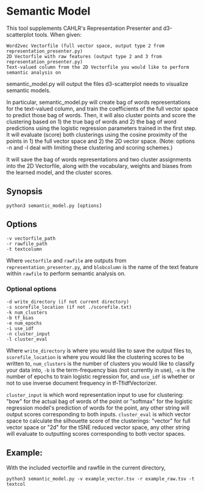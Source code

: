 # Semantic Model

This tool supplements CAHLR's Representation Presenter and d3-scatterplot tools. When given:

    Word2vec Vectorfile (full vector space, output type 2 from representation_presenter.py)
    2D Vectorfile with raw features (output type 2 and 3 from representation_presenter.py)
    Text-valued column from the 2D Vectorfile you would like to perform semantic analysis on

semantic_model.py will output the files d3-scatterplot needs to visualize semantic models.

In particular, semantic_model.py will create bag of words representations for the text-valued column, and train the coefficients of the full vector space to predict those bag of words.
Then, it will also cluster points and score the clustering based on 1) the true bag of words and 2) the bag of word predictions using the logistic regression parameters trained in the first step. It will evaluate (score) both clusterings using the cosine proximity of the points in 1) the full vector space and 2) the 2D vector space. (Note: options -n and -l deal with limiting these clustering and scoring schemes.)

It will save the bag of words representations and two cluster assignments into the 2D Vectorfile, along with the vocabulary, weights and biases from the learned model, and the cluster scores.

## Synopsis

    python3 semantic_model.py [options]

## Options
    -v vectorfile_path
    -r rawfile_path
    -t textcolumn
Where  `vectorfile` and `rawfile` are outputs from `representation_presenter.py`, and `blobcolumn` is the name of the text feature within `rawfile` to perform semantic analysis on.

### Optional options
    -d write_directory (if not current directory)
    -s scorefile_location (if not ./scorefile.txt)
    -k num_clusters
    -b tf_bias
    -e num_epochs
    -i use_idf
    -n cluster_input
    -l cluster_eval
Where `write_directory` is where you would like to save the output files to, `scorefile_location` is where you would like the clustering scores to be written to, `num_clusters` is the number of clusters you would like to classify your data into, `-b` is the term-frequency bias (not currently in use), `-e` is the number of epochs to train logistic regression for, and `use_idf` is whether or not to use inverse document frequency in tf-TfidfVectorizer.

`cluster_input` is which word representation input to use for clustering: "bow" for the actual bag of words of the point or "softmax" for the logistic regression model's prediction of words for the point, any other string will output scores corresponding to both inputs. `cluster_eval` is which vector space to calculate the silhouette score of the clusterings: "vector" for full vector space or "2d" for the tSNE reduced vector space, any other string will evaluate to outputting scores corresponding to both vector spaces.

## Example:
With the included vectorfile and rawfile in the current directory,

	python3 semantic_model.py -v example_vector.tsv -r example_raw.tsv -t textcol
